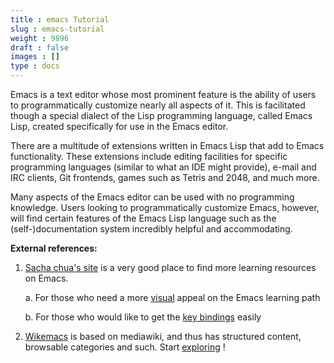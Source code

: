```yaml
---
title : emacs Tutorial
slug : emacs-tutorial
weight : 9896
draft : false
images : []
type : docs
---
```


Emacs is a text editor whose most prominent feature is the ability of users to programmatically customize nearly all aspects of it.  This is facilitated though a special dialect of the Lisp programming language, called Emacs Lisp, created specifically for use in the Emacs editor.

There are a multitude of extensions written in Emacs Lisp that add to Emacs functionality.  These extensions include editing facilities for specific programming languages (similar to what an IDE might provide), e-mail and IRC clients, Git frontends, games such as Tetris and 2048, and much more.

Many aspects of the Emacs editor can be used with no programming knowledge.  Users looking to programmatically customize Emacs, however, will find certain features of the Emacs Lisp language such as the (self-)documentation system incredibly helpful and accommodating.  

**External references:**  

 1. [Sacha chua's site][1] is a very good place to find more learning
    resources on Emacs.   

      a. For those who need a more [visual][2] appeal on the Emacs learning path  

      b. For those who would like to get the [key bindings][3] easily

2. [Wikemacs](http://wikemacs.org) is based on mediawiki, and thus has structured content, browsable categories and such. Start [exploring](http://wikemacs.org/wiki/Main_Page#Explore_WikEmacs) !

  [1]: http://sachachua.com/blog/category/emacs/
  [2]: http://sachachua.com/blog/wp-content/uploads/2013/05/How-to-Learn-Emacs-v2-Large.png
  [3]: http://sachachua.com/blog/2013/09/how-to-learn-emacs-keyboard-shortcuts-a-visual-tutorial-for-newbies/

